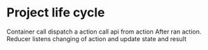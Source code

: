 # Project life cycle

Container call dispatch a action call api from action
After ran action. Reducer listens changing of action and update state and result
